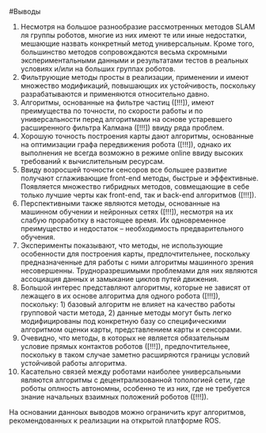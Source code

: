 #Выводы 

1.	Несмотря на большое разнообразие рассмотренных методов SLAM ля группы роботов, многие из них имеют те или иные недостатки, мешающие назвать конкретный метод универсальным. Кроме того, большинство методов сопровождаются весьма скромными экспериментальными данными и результатами тестов в реальных условиях и/или на больших группах роботов.
2.	Фильтрующие методы просты в реализации, применении и имеют множество модификаций, повышающих их устойчивость, поскольку разрабатываются и применяются относительно давно.
3.	Алгоритмы, основанные на фильтре частиц ([!!!]), имеют преимущества по точности, по скорости работы и по универсальности перед алгоритмами на основе устаревшего расширенного фильтра Калмана ([!!!]) ввиду ряда проблем.
4.	Хорошую точность построения карты дают алгоритмы, основанные на оптимизации графа передвижения робота ([!!!]), однако их выполнения не всегда возможно в режиме online ввиду высоких требований к вычислительным ресурсам.
5. Ввиду возросшей точности сенсоров все большее развитие получают сглаживающие front-end методы, быстрые и эффективные. Появляется множество гибридных методов, совмещающие в себе только лучшие черты как front-end, так и back-end алгоритмов ([!!!]).
6.	Перспективными также являются методы, основанные на машинном обучении и нейронных сетях ([!!!]), несмотря на их слабую проработку в настоящее время. Их одновременное преимущество и недостаток – необходимость предварительного обучения.
7.	Эксперименты показывают, что методы, не использующие особенности для построения карты, предпочтительнее, поскольку предназначенные для работы с ними алгоритмы машинного зрения несовершенны. Трудноразрешимыми проблемами для них являются ассоциация данных и замыкание циклов путей движения.
8.	Большой интерес представляют алгоритмы, которые не зависят от лежащего в их основе алгоритма для одного робота ([!!!]), поскольку: 1) базовый алгоритм не влияет на качество работы групповой части метода, 2) данные методы могут быть легко модифицированы под конкретную базу со специфическими алгоритмом оценки карты, представлением карты и сенсорами.
9.	Очевидно, что методы, в которых не является обязательным условие прямых контактов роботов ([!!!]), предпочтительнее, поскольку в таком случае заметно расширяются границы условий устойчивой работы алгоритма.
10. Касательно связей между роботами наиболее универсальными являются алгоритмы с децентрализованной топологией сети, где роботы оплность автономны, особенно те из них, где не требуется знание начальных взаимных положений роботов ([!!!]).

На основании данноых выводов можно ограничить круг алгоритмов, рекомендованных к реализации на открытой платформе ROS.
